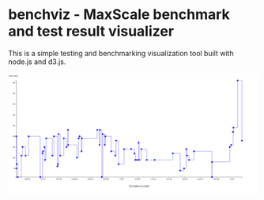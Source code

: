 # benchviz - MaxScale benchmark and test result visualizer

This is a simple testing and benchmarking visualization tool built with node.js and d3.js.

![Example output](https://raw.githubusercontent.com/markus456/benchviz/master/img/chart.png)
